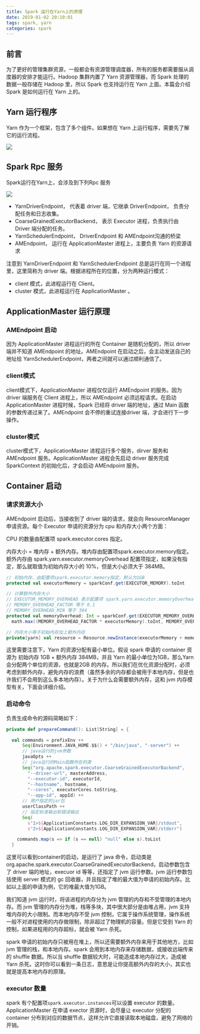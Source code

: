 ```yaml
---
title: Spark 运行在Yarn上的原理
date: 2019-01-02 20:10:01
tags: spark, yarn
categories: spark
---
```


## 前言

为了更好的管理集群资源，一般都会有资源管理调度器，所有的服务都需要服从调度器的安排才能运行。Hadoop 集群内置了 Yarn 资源管理器，而 Spark 处理的数据一般存储在 Hadoop 里，所以 Spark 也支持运行在 Yarn 上面。本篇会介绍 Spark 是如何运行在 Yarn 上的。



## Yarn 运行程序

Yarn 作为一个框架，包含了多个组件。如果想在 Yarn 上运行程序，需要先了解它的运行流程。

<img src="yarn-application-flow.svg">



## Spark Rpc 服务

Spark运行在Yarn上，会涉及到下列Rpc 服务

<img src="spark-on-yarn-rpc.svg">

- YarnDriverEndpoint， 代表着 driver 端，它继承 DriverEndpoint， 负责分配任务和日志收集。
- CoarseGrainedExecutorBackend， 表示 Executor 进程，负责执行由 Driver 端分配的任务。
- YarnSchedulerEndpoint， DriverEndpoint 和 AMEndpoint沟通的桥梁
- AMEndpoint， 运行在 ApplicationMaster 进程上，主要负责 Yarn 的资源请求

注意到 YarnDriverEndpoint 和 YarnSchedulerEndpoint 总是运行在同一个进程里，这里简称为 driver 端。根据进程所在的位置，分为两种运行模式：

- client 模式，此进程运行在 Client。
- cluster 模式，此进程运行在 ApplicationMaster 。



## ApplicationMaster 运行原理



### AMEndpoint 启动

因为 ApplicationMaster 进程运行的所在 Container 是随机分配的，所以 driver 端并不知道 AMEndpoint 的地址。AMEndpoint 在启动之后，会主动发送自己的地址给 YarnSchedulerEndpoint，两者之间就可以通过顺利通信了。



### client模式

client模式下，ApplicationMaster 进程仅仅运行 AMEndpoint 的服务。因为 driver 端服务在 Client 进程上，所以 AMEndpoint 必须远程请求。在启动 ApplicationMaster 进程时候，Spark 已经将 driver 端的地址，通过 Main 函数的参数传递过来了。AMEndpoint 会不停的重试连接driver 端，才会进行下一步操作。



### cluster模式

cluster模式下，ApplicationMaster 进程运行多个服务，dirver 服务和 AMEndpoint 服务。ApplicationMaster 进程会先启动 driver 服务完成 SparkContext 的初始化后，才会启动 AMEndpoint 服务。



## Container 启动  ##

### 请求资源大小

AMEndpoint 启动后，当接收到了 driver 端的请求，就会向 ResourceManager 申请资源。每个 Executor 申请的资源分为 cpu 和内存大小两个方面：

CPU 的数量由配置项 spark.executor.cores 指定。

内存大小 = 堆内存 + 额外内存。堆内存由配置项spark.executor.memory指定。 额外内存由 spark.yarn.executor.memoryOverhead 配置项指定，如果没有指定，那么就取值为初始内存大小的 10%，但是大小必须大于 384MB。

```scala
// 初始内存，由配置项spark.executor.memory指定，默认为1GB
protected val executorMemory = sparkConf.get(EXECUTOR_MEMORY).toInt

// 计算额外内存大小
// EXECUTOR_MEMORY_OVERHEAD 表示配置项 spark.yarn.executor.memoryOverhead
// MEMORY_OVERHEAD_FACTOR 等于 0.1
// MEMORY_OVERHEAD_MIN 等于 384
protected val memoryOverhead: Int = sparkConf.get(EXECUTOR_MEMORY_OVERHEAD).getOrElse(
  math.max((MEMORY_OVERHEAD_FACTOR * executorMemory).toInt, MEMORY_OVERHEAD_MIN)).toInt

// 内存大小等于初始内存加上额外内存
private[yarn] val resource = Resource.newInstance(executorMemory + memoryOverhead, executorCores)
```

这里需要注意下，Yarn 的资源分配有最小单位。假设 spark 申请的 container 资源为 初始内存 1GB + 额外内存 384MB，并且 Yarn 的最小单位为1GB，那么Yarn 会分配两个单位的资源，也就是2GB 的内存。所以我们在优化资源分配时，必须考虑到额外内存，避免内存的浪费（虽然多余的内存都会被用于本地内存，但是也许我们不会用到这么多本地内存）。关于为什么会需要额外内存，这和 jvm 内存模型有关，下面会详细介绍。



### 启动命令

负责生成命令的源码简略如下：

```scala
private def prepareCommand(): List[String] = {

  val commands = prefixEnv ++
      Seq(Environment.JAVA_HOME.$$() + "/bin/java", "-server") ++
      // java运行的jvm参数
      javaOpts ++
      // java运行的Main函数所在的类
      Seq("org.apache.spark.executor.CoarseGrainedExecutorBackend",
        "--driver-url", masterAddress,
        "--executor-id", executorId,
        "--hostname", hostname,
        "--cores", executorCores.toString,
        "--app-id", appId) ++
      // 用户指定的jar包
      userClassPath ++
      // 指定标准输出和错误输出
      Seq(
        s"1>${ApplicationConstants.LOG_DIR_EXPANSION_VAR}/stdout",
        s"2>${ApplicationConstants.LOG_DIR_EXPANSION_VAR}/stderr")

    commands.map(s => if (s == null) "null" else s).toList
  }
```

这里可以看到container的启动，是运行了 java 命令，启动类是org.apache.spark.executor.CoarseGrainedExecutorBackend，启动参数包含了 driver 端的地址，execuor id 等等，还指定了 jvm 运行参数。jvm 运行参数包括使用 server 模式的 gc 回收器，并且指定了堆的最大值为申请的初始内存。比如以上面的申请为例，它的堆最大值为1GB。

我们知道 jvm 运行时，将该进程的内存分为 jvm 管理的内存和不受管理的本地内存。而 jvm 管理的内存分为堆，栈等多块，其中很大部分是由堆占用，jvm 支持堆内存的大小限制。而本地内存不受 jvm 控制，它属于操作系统管理，操作系统一般不对进程使用的内存做限制，除非超过了物理机的容量。但是它受到 Yarn 的控制，如果进程用的内存超标，就会被 Yarn 杀死。

spark 申请的初始内存只被用在堆上，所以还需要额外内存来用于其他地方，比如 jvm 管理的栈，和本地内存。spark 会用到本地内存来存储数据，或接收远端传来的 shuffle 数据。所以当 shuffle 数据较大时，可能造成本地内存过大，造成被 Yarn 杀死。这时你可以看到一条日志，意思是让你提高额外内存的大小，其实也就是提高本地内存的原理。



### executor 数量

spark 有个配置项`spark.executor.instances`可以设置 executor 的数量。ApplicationMaster 在申请 exector 资源时，会尽量让 executor 分配的 container 分布到对应的数据节点，这样允许它直接读取本地磁盘，避免了网络的开销。